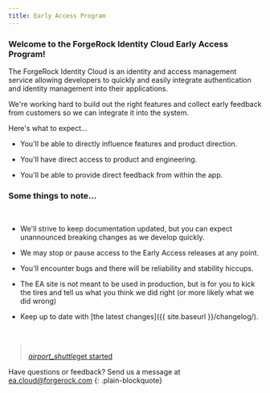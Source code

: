 ```yaml
---
title: Early Access Program
---
```



### Welcome to the ForgeRock Identity Cloud Early Access Program! 


The ForgeRock Identity Cloud is an identity and access management service allowing developers to quickly and easily integrate authentication and identity management into their applications. 

We're working hard to build out the right features and collect early feedback from customers so we can integrate it into the system. 

Here's what to expect...

- You'll be able to directly influence features and product direction.

- You'll have direct access to product and engineering.

- You'll be able to provide direct feedback from within the app.


### Some things to note...

<br>


- We'll strive to keep documentation updated, but you can expect unannounced breaking changes as we develop quickly.

- We may stop or pause access to the Early Access releases at any point.

- You'll encounter bugs and there will be reliability and stability hiccups.

- The EA site is not meant to be used in production, but is for you to kick the tires and tell us what you think we did right (or more likely what we did wrong)

- Keep up to date with [the latest changes]({{ site.baseurl }}/changelog/).

<br>


> <p class="center"><br><a href="#" class="btn btn-secondary"><i class="material-icons">airport_shuttle</i>get started</a></p>
Have questions or feedback? Send us a message at [ea.cloud@forgerock.com](mailto:ea.cloud@forgerock.com)
{: .plain-blockquote}


<br>
